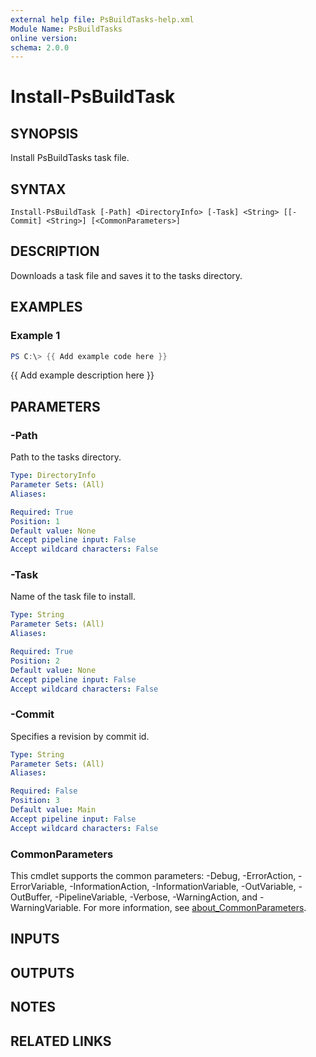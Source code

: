 ```yaml
---
external help file: PsBuildTasks-help.xml
Module Name: PsBuildTasks
online version:
schema: 2.0.0
---
```


# Install-PsBuildTask

## SYNOPSIS
Install PsBuildTasks task file.

## SYNTAX

```
Install-PsBuildTask [-Path] <DirectoryInfo> [-Task] <String> [[-Commit] <String>] [<CommonParameters>]
```

## DESCRIPTION
Downloads a task file and saves it to the tasks directory.

## EXAMPLES

### Example 1
```powershell
PS C:\> {{ Add example code here }}
```

{{ Add example description here }}

## PARAMETERS

### -Path
Path to the tasks directory.

```yaml
Type: DirectoryInfo
Parameter Sets: (All)
Aliases:

Required: True
Position: 1
Default value: None
Accept pipeline input: False
Accept wildcard characters: False
```

### -Task
Name of the task file to install.

```yaml
Type: String
Parameter Sets: (All)
Aliases:

Required: True
Position: 2
Default value: None
Accept pipeline input: False
Accept wildcard characters: False
```

### -Commit
Specifies a revision by commit id.

```yaml
Type: String
Parameter Sets: (All)
Aliases:

Required: False
Position: 3
Default value: Main
Accept pipeline input: False
Accept wildcard characters: False
```

### CommonParameters
This cmdlet supports the common parameters: -Debug, -ErrorAction, -ErrorVariable, -InformationAction, -InformationVariable, -OutVariable, -OutBuffer, -PipelineVariable, -Verbose, -WarningAction, and -WarningVariable. For more information, see [about_CommonParameters](http://go.microsoft.com/fwlink/?LinkID=113216).

## INPUTS

## OUTPUTS

## NOTES

## RELATED LINKS
